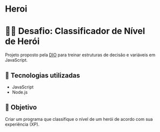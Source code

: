 # Heroi
# 🦸‍♀️ Desafio: Classificador de Nível de Herói

Projeto proposto pela [DIO](https://www.dio.me/) para treinar estruturas de decisão e variáveis em JavaScript.

## 🧩 Tecnologias utilizadas
- JavaScript
- Node.js

## 🎯 Objetivo
Criar um programa que classifique o nível de um herói de acordo com sua experiência (XP).
